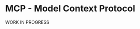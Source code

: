 <!--
SPDX-FileCopyrightText: 2025 Deutsche Telekom AG and others

SPDX-License-Identifier: CC0-1.0    
-->
# MCP - Model Context Protocol

WORK IN PROGRESS